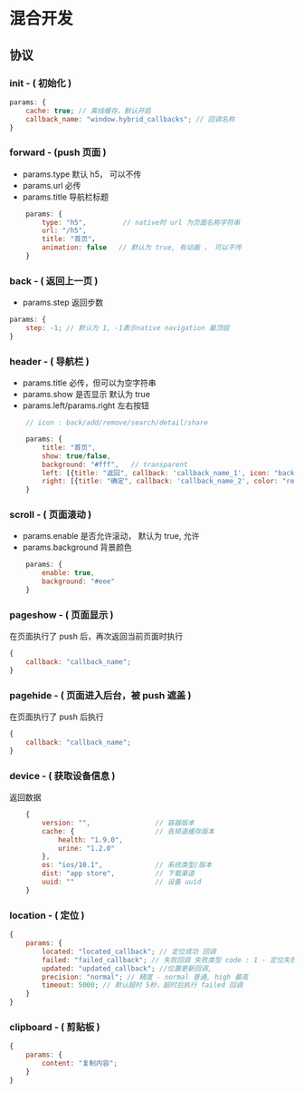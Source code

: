 # 混合开发

## 协议

### init - ( 初始化 )

```js
params: {
	cache: true; // 离线缓存，默认开启
	callback_name: "window.hybrid_callbacks"; // 回调名称
}
```

### forward - (push 页面 )

* params.type 默认 h5， 可以不传
* params.url 必传
* params.title 导航栏标题

```js
    params: {
        type: "h5",         // native时 url 为页面名称字符串
        url: "/h5",
        title: "首页"，
        animation: false   // 默认为 true, 有动画 ， 可以不传
    }
```

### back - ( 返回上一页 )

* params.step 返回步数

```js
params: {
	step: -1; // 默认为 1, -1表示native navigation 最顶层
}
```

### header - ( 导航栏 )

* params.title 必传，但可以为空字符串
* params.show 是否显示 默认为 true
* params.left/params.right 左右按钮

```js
    // icon : back/add/remove/search/detail/share

    params: {
        title: "首页",
        show: true/false,
        background: "#fff",   // transparent
        left: [{title: "返回", callback: 'callback_name_1', icon: "back"}],
        right: [{title: "确定", callback: 'callback_name_2', color: "red", icon: ""}]
    }
```

### scroll - ( 页面滚动 )

* params.enable 是否允许滚动， 默认为 true, 允许
* params.background 背景颜色

```js
    params: {
        enable: true,
        background: "#eee"
    }
```

### pageshow - ( 页面显示 )

在页面执行了 push 后，再次返回当前页面时执行

```js
{
	callback: "callback_name";
}
```

### pagehide - ( 页面进入后台，被 push 遮盖 )

在页面执行了 push 后执行

```js
{
	callback: "callback_name";
}
```

### device - ( 获取设备信息 )

返回数据

```js
    {
        version: "",                // 容器版本
        cache: {                    // 各频道缓存版本
            health: "1.9.0",
            urine: "1.2.0"
        },
        os: "ios/10.1",             // 系统类型/版本
        dist: "app store",          // 下载渠道
        uuid: ""                    // 设备 uuid
    }
```

### location - ( 定位 )

```js
{
	params: {
		located: "located_callback"; // 定位成功 回调
		failed: "failed_callback"; // 失败回调 失败类型 code : 1 - 定位失败 2 - 无权限
		updated: "updated_callback"; //位置更新回调,
		precision: "normal"; // 精度 - normal 普通, high 最高
		timeout: 5000; // 默认超时 5秒，超时后执行 failed 回调
	}
}
```

### clipboard - ( 剪贴板 )

```js
{
	params: {
		content: "复制内容";
	}
}
```
